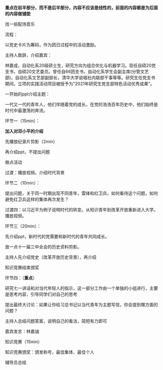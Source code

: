 **重点在前半部分，而不是后半部分，内容不应该是线性的，前面的内容都是为后面的内容做铺垫**



找一些配场音乐



流程：

以党史卡片为筹码，作为团日过程中的活动激励。

主持人致辞，介绍嘉宾：

林嘉成，自动化系20级硕士生，研究方向为组合优化与机器学习。现任自硕20党支书，自硕20文艺委员。曾任自66团支书，自动化系学生会副主席(分管文艺部)，自动化系文艺部副部长，清华大学说唱社内联部干事等等。研究生任党支书期间，立项的实践活动项目被授予为"2021年研究生党支部特色活动优秀成果"。

一开始的ppt介绍主题：

一代又一代的青年人，他们伴随着党的成长，在党的浩浩百年历史中，他们始终是时代中最激荡的奔流。

环节一（15min）：

**加入对邓小平的介绍**

先播放纪录片剪影（2min）

再介绍ppt，不提出问题

做点活动



过渡：播放视频。介绍时代背景



环节二（10min）：

提出问题，关于同一时期出现不同青年，雷锋和红卫兵，如何看待这个问题，如何避免红卫兵这样的集体再次发生？



过渡四：以习近平为例子说明时代的转变。从知识青年到改革开放重新进入大学。播放视频。



环节三（20min）：

先介绍ppt，新时代的党需要和新时代的青年共同成长。

放一点十一届三中全会的历史资料剪影。

主持人先介绍党史（改革开放历史背景），再介绍



知识竞赛结束颁奖

环节四：（**重点**）

研究七一讲话和对当代年轻人的指示，这一部分工作由一个单独的小组进行，主要是思考内容，引导同学们对自己的思考



提出最终大讨论：如果让你给习总书记以当代青年为主题写信，你会提到哪方面的问题？



主持人总结问题答案，说明自己的看法，简短有力即可



嘉宾发言：林嘉诚



知识竞赛（15min）



知识竞赛颁奖：颁发称号，最佳集体、最佳个人



辅导员总结
